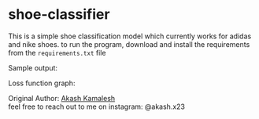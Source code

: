 # shoe-classifier
This is a simple shoe classification model which currently works for adidas and nike shoes. to run the program, download and install the requirements from the `requirements.txt` file 

Sample output:

Loss function graph:

Original Author: [Akash Kamalesh](https://github.com/asphytheghoul) <br/>
feel free to reach out to me on instagram: @akash.x23
